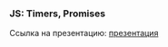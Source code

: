 ### JS: Timers, Promises
Ссылка на презентацию: [презентация](https://github.com/ait-tr/cohort42.2/blob/main/front_end/lesson_18/Lesson18_JS_Timers_Promises.pdf)
